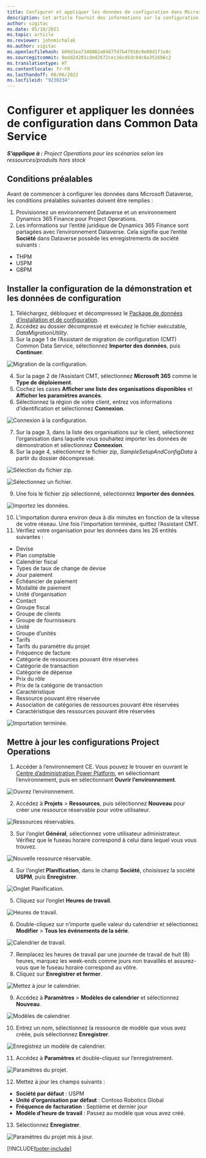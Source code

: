 ```yaml
---
title: Configurer et appliquer les données de configuration dans Microsoft Dataverse
description: Cet article fournit des informations sur la configuration et l’application des données de configuration dans Project Operations.
author: sigitac
ms.date: 05/10/2021
ms.topic: article
ms.reviewer: johnmichalak
ms.author: sigitac
ms.openlocfilehash: b09d3ea7348082a0467fd7b47918c9e00d1f1e8c
ms.sourcegitcommit: 8edd24201cded2672cec16cd5dc84c6a3516b6c2
ms.translationtype: HT
ms.contentlocale: fr-FR
ms.lasthandoff: 08/06/2022
ms.locfileid: "9230234"
---
```

# <a name="set-up-and-apply-configuration-data-in-the-common-data-service"></a>Configurer et appliquer les données de configuration dans Common Data Service 

_**S’applique à :** Project Operations pour les scénarios selon les ressources/produits hors stock_



## <a name="prerequisites"></a>Conditions préalables

Avant de commencer à configurer les données dans Microsoft Dataverse, les conditions préalables suivantes doivent être remplies :

1.  Provisionnez un environnement Dataverse et un environnement Dynamics 365 Finance pour Project Operations.
2.  Les informations sur l’entité juridique de Dynamics 365 Finance sont partagées avec l’environnement Dataverse. Cela signifie que l’entité **Société** dans Dataverse possède les enregistrements de société suivants :
  - THPM
  - USPM
  - GBPM

## <a name="install-setup-and-configuration-data"></a>Installer la configuration de la démonstration et les données de configuration

1. Téléchargez, débloquez et décompressez le [Package de données d’installation et de configuration](https://download.microsoft.com/download/e/2/d/e2da6c98-d5dd-450c-aabe-fd6bf2ba374b/ProjOpsSampleSetupData-%20Integrated%20Latest.zip).
2. Accédez au dossier décompressé et exécutez le fichier exécutable, *DataMigrationUtility*.
3. Sur la page 1 de l’Assistant de migration de configuration (CMT) Common Data Service, sélectionnez **Importer des données**, puis **Continuer**.

![Migration de la configuration.](./media/1ConfigurationMigration.png)

4. Sur la page 2 de l’Assistant CMT, sélectionnez **Microsoft 365** comme le **Type de déploiement**.
5. Cochez les cases **Afficher une liste des organisations disponibles** et **Afficher les paramètres avancés**.
6. Sélectionnez la région de votre client, entrez vos informations d’identification et sélectionnez **Connexion**.

![Connexion à la configuration.](./media/2ConfigurationSignin.png)

7. Sur la page 3, dans la liste des organisations sur le client, sélectionnez l’organisation dans laquelle vous souhaitez importer les données de démonstration et sélectionnez **Connexion**.
8. Sur la page 4, sélectionnez le fichier zip, *SampleSetupAndConfigData* à partir du dossier décompressé.

![Sélection du fichier zip.](./media/3ZipFile.png)

![Sélectionnez un fichier.](./media/4SelectAFile.png)

9. Une fois le fichier zip sélectionné, sélectionnez **Importer des données**.

![Importez les données.](./media/5ImportData.png)

10. L’importation durera environ deux à dix minutes en fonction de la vitesse de votre réseau. Une fois l’importation terminée, quittez l’Assistant CMT. 
11. Vérifiez votre organisation pour les données dans les 26 entités suivantes :

  - Devise
  - Plan comptable
  - Calendrier fiscal
  - Types de taux de change de devise
  - Jour paiement
  - Échéancier de paiement
  - Modalité de paiement
  - Unité d’organisation
  - Contact
  - Groupe fiscal
  - Groupe de clients
  - Groupe de fournisseurs
  - Unité
  - Groupe d’unités
  - Tarifs
  - Tarifs du paramètre du projet
  - Fréquence de facture
  - Catégorie de ressources pouvant être réservées
  - Catégorie de transaction
  - Catégorie de dépense
  - Prix du rôle
  - Prix de la catégorie de transaction
  - Caractéristique
  - Ressource pouvant être réservée
  - Association de catégories de ressources pouvant être réservées
  - Caractéristique des ressources pouvant être réservées

![Importation terminée.](./media/6CompleteImport.png)

## <a name="update-project-operations-configurations"></a>Mettre à jour les configurations Project Operations

1. Accéder à l’environnement CE. Vous pouvez le trouver en ouvrant le [Centre d’administration Power Platform](https://admin.powerplatform.microsoft.com/environments), en sélectionnant l’environnement, puis en sélectionnant **Ouvrir l’environnement**. 

![Ouvrez l’environnement.](./media/7OpenEnvironment.png)

2. Accédez à **Projets** > **Ressources**, puis sélectionnez **Nouveau** pour créer une ressource réservable pour votre utilisateur.

![Ressources réservables.](./media/8BookableResources.png)

3. Sur l’onglet **Général**, sélectionnez votre utilisateur administrateur. Vérifiez que le fuseau horaire correspond à celui dans lequel vous vous trouvez. 

![Nouvelle ressource réservable.](./media/9NewBookableResource.png)

4. Sur l’onglet **Planification**, dans le champ **Société**, choisissez la société **USPM**, puis **Enregistrer**. 

![Onglet Planification.](./media/10SchedulingTab.png)

5. Cliquez sur l’onglet **Heures de travail**.  

![Heures de travail.](./media/11WorkHours.png)

6. Double-cliquez sur n’importe quelle valeur du calendrier et sélectionnez **Modifier** > **Tous les événements de la série**. 

![Calendrier de travail.](./media/12WorkCalendar.png)

7. Remplacez les heures de travail par une journée de travail de huit (8) heures, marquez les week-ends comme jours non travaillés et assurez-vous que le fuseau horaire correspond au vôtre. 
8. Cliquez sur **Enregistrer et fermer**.

![Mettez à jour le calendrier.](./media/13UpdateCalendar.png)

9. Accédez à **Paramètres** > **Modèles de calendrier** et sélectionnez **Nouveau**.
 
 ![Modèles de calendrier.](./media/14CalendarTemplates.png)
 
 10. Entrez un nom, sélectionnez la ressource de modèle que vous avez créée, puis sélectionnez **Enregistrer**. 
 
 ![Enregistrez un modèle de calendrier.](./media/15SaveCalendarTemplate.png)
 
 11. Accédez à **Paramètres** et double-cliquez sur l’enregistrement. 
 
 ![Paramètres du projet.](./media/16ProjectParameters.png)
 
12. Mettez à jour les champs suivants :

 - **Société par défaut** : USPM
 - **Unité d’organisation par défaut** : Contoso Robotics Global
 - **Fréquence de facturation** : Septième et dernier jour
 - **Modèle d’heure de travail** : Passez au modèle que vous avez créé.

13. Sélectionnez **Enregistrer**. 

![Paramètres du projet mis à jour.](./media/17UpdatedProjectParameters.png)


[!INCLUDE[footer-include](../includes/footer-banner.md)]
